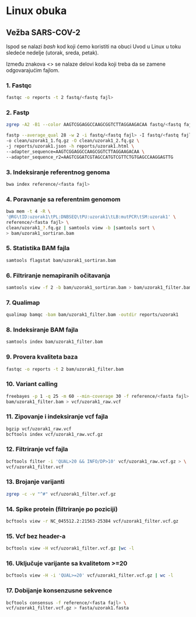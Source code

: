 # Linux obuka

## Vežba SARS-COV-2

Ispod se nalazi <i> bash </i> kod koji ćemo koristiti na obuci Uvod u Linux u toku sledeće nedelje (utorak, sreda, petak).

Između znakova <> se nalaze delovi koda koji treba da se zamene odgovarajućim fajlom.

### 1. Fastqc

```bash
fastqc -o reports -t 2 fastq/<fastq fajl>
```
### 2. Fastp
```bash
zgrep -A2 -B1 --color AAGTCGGAGGCCAAGCGGTCTTAGGAAGACAA fastq/<fastq fajl>
```
```bash
fastp --average_qual 28 -w 2 -i fastq/<fastq fajl> -I fastq/<fastq fajl> \
-o clean/uzorak1_1.fq.gz -O clean/uzorak1_2.fq.gz \
-j reports/uzorak1.json -h reports/uzorak1.html \
--adapter_sequence=AAGTCGGAGGCCAAGCGGTCTTAGGAAGACAA \
--adapter_sequence_r2=AAGTCGGATCGTAGCCATGTCGTTCTGTGAGCCAAGGAGTTG
```
### 3. Indeksiranje referentnog genoma

```bash
bwa index reference/<fasta fajl>
```

### 4. Poravnanje sa referentnim genomom
```bash
bwa mem -t 4 -R \
'@RG\tID:uzorak1\tPL:DNBSEQ\tPU:uzorak1\tLB:mutPCR\tSM:uzorak1' \
reference/<fasta fajl> \
clean/uzorak1_?.fq.gz | samtools view -b |samtools sort \
> bam/uzorak1_sortiran.bam
```

### 5. Statistika BAM fajla
```bash
samtools flagstat bam/uzorak1_sortiran.bam
```

### 6. Filtriranje nemapiranih očitavanja
```bash
samtools view -f 2 -b bam/uzorak1_sortiran.bam > bam/uzorak1_filter.bam
```

### 7. Qualimap
```bash
qualimap bamqc -bam bam/uzorak1_filter.bam -outdir reports/uzorak1
```

### 8. Indeksiranje BAM fajla
```bash
samtools index bam/uzorak1_filter.bam
```

### 9. Provera kvaliteta baza
```bash
fastqc -o reports -t 2 bam/uzorak1_filter.bam
```

### 10. Variant calling
```bash
freebayes -p 1 -q 25 -m 60 --min-coverage 30 -f reference/<fasta fajl> \
bam/uzorak1_filter.bam > vcf/uzorak1_raw.vcf
```
### 11. Zipovanje i indeksiranje vcf fajla
```bash
bgzip vcf/uzorak1_raw.vcf
bcftools index vcf/uzorak1_raw.vcf.gz
```
### 12. Filtriranje vcf fajla
```bash
bcftools filter -i 'QUAL>20 && INFO/DP>10' vcf/uzorak1_raw.vcf.gz > \
vcf/uzorak1_filter.vcf
```

### 13. Brojanje varijanti
```bash
zgrep -c -v "^#" vcf/uzorak1_filter.vcf.gz
```

### 14. Spike protein (filtriranje po poziciji)
```bash
bcftools view -r NC_045512.2:21563-25384 vcf/uzorak1_filter.vcf.gz
```
### 15. Vcf bez header-a
```bash
bcftools view -H vcf/uzorak1_filter.vcf.gz |wc -l
```
### 16. Uključuje varijante sa kvalitetom >=20
```bash
bcftools view -H -i 'QUAL>=20' vcf/uzorak1_filter.vcf.gz | wc -l
```
### 17. Dobijanje konsenzusne sekvence
```bash
bcftools consensus -f reference/<fasta fajl> \
vcf/uzorak1_filter.vcf.gz > fasta/uzorak1.fasta
```

